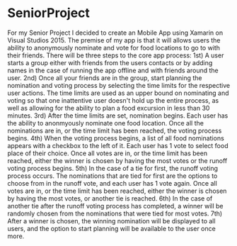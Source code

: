 # SeniorProject

For my Senior Project I decided to create an Mobile App using Xamarin on Visual Studios 2015.
The premise of my app is that it will allows users the ability to anonymously nominate and vote for food locations to go to with their friends.
There will be three steps to the core app process:
1st) A user starts a group either with friends from the users contacts or by adding names in the case of running the app offline and with friends around the user.
2nd) Once all your friends are in the group, start planning the nomination and voting process by selecting the time limits for the respective user actions. The time limits are used as an upper bound on nominating and voting so that one inattentive user doesn't hold up the entire process, as well as allowing for the ability to plan a food excursion in less than 30 minutes.
3rd) After the time limits are set, nomination begins. Each user has the ability to anonmyously nominate one food location. Once all the nominations are in, or the time limit has been reached, the voting process begins.
4th) When the voting process begins, a list of all food nominations appears with a checkbox to the left of it. Each user has 1 vote to select food place of their choice. Once all votes are in, or the time limit has been reached, either the winner is chosen by having the most votes or the runoff voting process begins.
5th) In the case of a tie for first, the runoff voting process occurs. The nominations that are tied for first are the options to choose from in the runoff vote, and each user has 1 vote again. Once all votes are in, or the time limit has been reached, either the winner is chosen by having the most votes, or another tie is reached.
6th) In the case of another tie after the runoff voting process has completed, a winner will be randomly chosen from the nominations that were tied for most votes.
7th) After a winner is chosen, the winning nomination will be displayed to all users, and the option to start planning will be available to the user once more.
